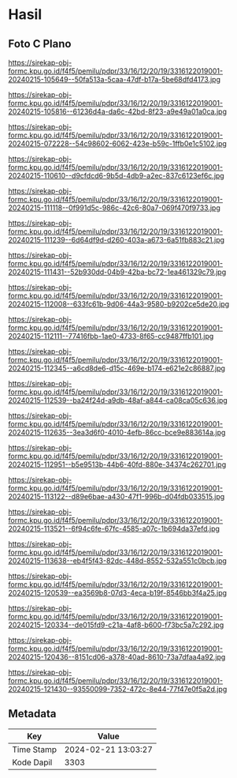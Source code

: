# Hasil

## Foto C Plano

https://sirekap-obj-formc.kpu.go.id/f4f5/pemilu/pdpr/33/16/12/20/19/3316122019001-20240215-105649--50fa513a-5caa-47df-b17a-5be68dfd4173.jpg

https://sirekap-obj-formc.kpu.go.id/f4f5/pemilu/pdpr/33/16/12/20/19/3316122019001-20240215-105816--61236d4a-da6c-42bd-8f23-a9e49a01a0ca.jpg

https://sirekap-obj-formc.kpu.go.id/f4f5/pemilu/pdpr/33/16/12/20/19/3316122019001-20240215-072228--54c98602-6062-423e-b59c-1ffb0e1c5102.jpg

https://sirekap-obj-formc.kpu.go.id/f4f5/pemilu/pdpr/33/16/12/20/19/3316122019001-20240215-110610--d9cfdcd6-9b5d-4db9-a2ec-837c6123ef6c.jpg

https://sirekap-obj-formc.kpu.go.id/f4f5/pemilu/pdpr/33/16/12/20/19/3316122019001-20240215-111118--0f991d5c-986c-42c6-80a7-069f470f9733.jpg

https://sirekap-obj-formc.kpu.go.id/f4f5/pemilu/pdpr/33/16/12/20/19/3316122019001-20240215-111239--6d64df9d-d260-403a-a673-6a51fb883c21.jpg

https://sirekap-obj-formc.kpu.go.id/f4f5/pemilu/pdpr/33/16/12/20/19/3316122019001-20240215-111431--52b930dd-04b9-42ba-bc72-1ea461329c79.jpg

https://sirekap-obj-formc.kpu.go.id/f4f5/pemilu/pdpr/33/16/12/20/19/3316122019001-20240215-112008--633fc61b-9d06-44a3-9580-b9202ce5de20.jpg

https://sirekap-obj-formc.kpu.go.id/f4f5/pemilu/pdpr/33/16/12/20/19/3316122019001-20240215-112111--77416fbb-1ae0-4733-8f65-cc9487ffb101.jpg

https://sirekap-obj-formc.kpu.go.id/f4f5/pemilu/pdpr/33/16/12/20/19/3316122019001-20240215-112345--a6cd8de6-d15c-469e-b174-e621e2c86887.jpg

https://sirekap-obj-formc.kpu.go.id/f4f5/pemilu/pdpr/33/16/12/20/19/3316122019001-20240215-112539--ba24f24d-a9db-48af-a844-ca08ca05c636.jpg

https://sirekap-obj-formc.kpu.go.id/f4f5/pemilu/pdpr/33/16/12/20/19/3316122019001-20240215-112635--3ea3d6f0-4010-4efb-86cc-bce9e883614a.jpg

https://sirekap-obj-formc.kpu.go.id/f4f5/pemilu/pdpr/33/16/12/20/19/3316122019001-20240215-112951--b5e9513b-44b6-40fd-880e-34374c262701.jpg

https://sirekap-obj-formc.kpu.go.id/f4f5/pemilu/pdpr/33/16/12/20/19/3316122019001-20240215-113122--d89e6bae-a430-47f1-996b-d04fdb033515.jpg

https://sirekap-obj-formc.kpu.go.id/f4f5/pemilu/pdpr/33/16/12/20/19/3316122019001-20240215-113521--6f94c6fe-67fc-4585-a07c-1b694da37efd.jpg

https://sirekap-obj-formc.kpu.go.id/f4f5/pemilu/pdpr/33/16/12/20/19/3316122019001-20240215-113638--eb4f5f43-82dc-448d-8552-532a551c0bcb.jpg

https://sirekap-obj-formc.kpu.go.id/f4f5/pemilu/pdpr/33/16/12/20/19/3316122019001-20240215-120539--ea3569b8-07d3-4eca-b19f-8546bb3f4a25.jpg

https://sirekap-obj-formc.kpu.go.id/f4f5/pemilu/pdpr/33/16/12/20/19/3316122019001-20240215-120334--de015fd9-c21a-4af8-b600-f73bc5a7c292.jpg

https://sirekap-obj-formc.kpu.go.id/f4f5/pemilu/pdpr/33/16/12/20/19/3316122019001-20240215-120436--8151cd06-a378-40ad-8610-73a7dfaa4a92.jpg

https://sirekap-obj-formc.kpu.go.id/f4f5/pemilu/pdpr/33/16/12/20/19/3316122019001-20240215-121430--93550099-7352-472c-8e44-77f47e0f5a2d.jpg


## Metadata

| Key        | Value               |
| ---------- | ------------------- |
| Time Stamp | 2024-02-21 13:03:27 |
| Kode Dapil | 3303                |



